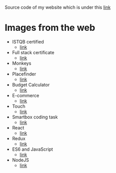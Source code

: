 Source code of my website which is under this [link](https://istvan-the-qa.com/)

# Images from the web

- ISTQB certified
    - [link](https://pbs.twimg.com/profile_images/928089986028658688/rDSOpCbC_400x400.jpg)
- Full stack certificate
    - [link](https://codeinstitute.net/wp-content/uploads/2019/08/ico_check_3.png)
- Monkeys
    - [link](https://www.monkees.com/sites/all/themes/twitter_bootstrap/bootstrap/img/monkees-com-header-logo.png)
- Placefinder
    - [link](https://ecdn.teacherspayteachers.com/thumbitem/Place-Mix-Distribution-Mix-of-Marketing-Mix-3312334-1501997563/original-3312334-1.jpg)
- Budget Calculator
    - [link](https://www.haagsehoogvliegers.nl/wp-content/uploads/2019/09/STAP-budget-subsidie-bijscholing-coaching-ontwikkeling-640x400.jpg)
- E-commerce
    - [link](https://www.ceocomputers.com/wp-content/uploads/2019/09/How-to-create-IT-knowledgebase.png)
- Touch
    - [link](https://upload.wikimedia.org/wikipedia/commons/0/01/Touch_Logo.png)
- Smartbox coding task
    - [link](https://thinksmartbox.com/wp/wp-content/uploads/2019/08/smartbox-header.png)
- React
    - [link](https://upload.wikimedia.org/wikipedia/commons/thumb/a/a7/React-icon.svg/1200px-React-icon.svg.png)
- Redux
    - [link](https://miro.medium.com/max/2800/0*U2DmhXYumRyXH6X1.png)
- ES6 and JavaScript
    - [link](https://miro.medium.com/max/840/0*Vbp13RW_9HpRqH6E.png)
- NodeJS
    - [link](https://miro.medium.com/max/4540/1*q9ww_u32hhpMaA-Q_s1ujw.png)